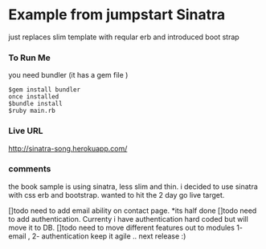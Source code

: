 # Example from jumpstart Sinatra
just replaces slim template with reqular erb and introduced boot strap


### To Run Me
you need bundler (it has a gem file )
```shell
$gem install bundler
once installed 
$bundle install
$ruby main.rb
```

### Live URL
http://sinatra-song.herokuapp.com/


### comments
the book sample is using sinatra, less slim and thin. 
i decided to use sinatra with css erb and bootstrap. wanted to hit the 2 day go live target. 

[]todo need to add email ability on contact page.  *its half done
[]todo need to add authentication. Currenty i have authentication hard coded but will move it to DB.
[]todo need to move different features out to modules 1- email , 2- authentication
keep it agile .. next release :) 

